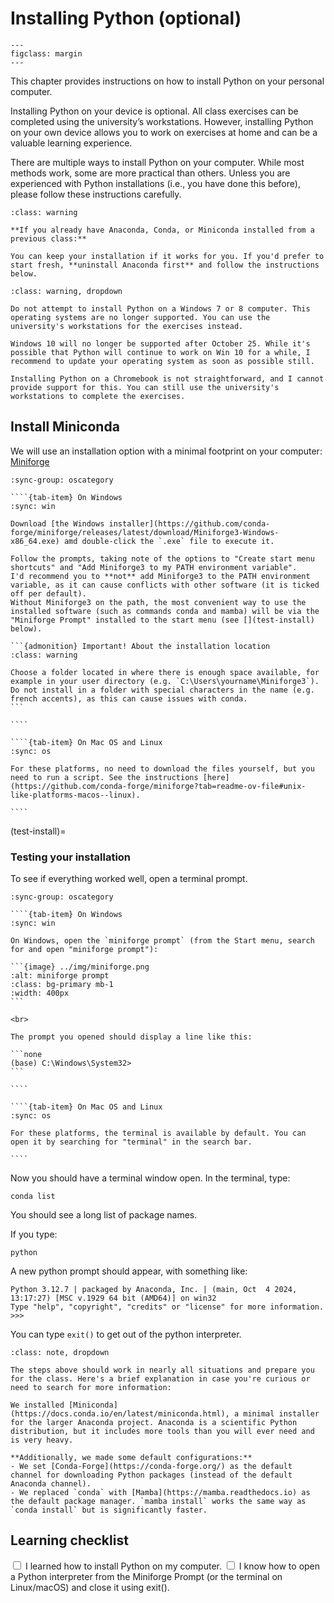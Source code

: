 # Installing Python (optional)


```{figure} https://www.python.org/static/community_logos/python-logo.png
---
figclass: margin
---
```

This chapter provides instructions on how to install Python on your personal computer.

Installing Python on your device is optional. All class exercises can be completed using the university’s workstations. However, installing Python on your own device allows you to work on exercises at home and can be a valuable learning experience.

There are multiple ways to install Python on your computer. While most methods work, some are more practical than others. Unless you are experienced with Python installations (i.e., you have done this before), please follow these instructions carefully.


```{admonition} What to do if you **already** have python installed on your laptop
:class: warning

**If you already have Anaconda, Conda, or Miniconda installed from a previous class:**

You can keep your installation if it works for you. If you'd prefer to start fresh, **uninstall Anaconda first** and follow the instructions below.
```

```{admonition} For Windows 10 or below or Chromebook users
:class: warning, dropdown

Do not attempt to install Python on a Windows 7 or 8 computer. This operating systems are no longer supported. You can use the university's workstations for the exercises instead.

Windows 10 will no longer be supported after October 25. While it's possible that Python will continue to work on Win 10 for a while, I recommend to update your operating system as soon as possible still.

Installing Python on a Chromebook is not straightforward, and I cannot provide support for this. You can still use the university's workstations to complete the exercises.
```

## Install Miniconda

We will use an installation option with a minimal footprint on your computer: [Miniforge](https://github.com/conda-forge/miniforge)

`````{tab-set}
:sync-group: oscategory

````{tab-item} On Windows
:sync: win

Download [the Windows installer](https://github.com/conda-forge/miniforge/releases/latest/download/Miniforge3-Windows-x86_64.exe) amd double-click the `.exe` file to execute it.

Follow the prompts, taking note of the options to "Create start menu shortcuts" and "Add Miniforge3 to my PATH environment variable".
I'd recommend you to **not** add Miniforge3 to the PATH environment variable, as it can cause conflicts with other software (it is ticked off per default).
Without Miniforge3 on the path, the most convenient way to use the installed software (such as commands conda and mamba) will be via the "Miniforge Prompt" installed to the start menu (see [](test-install) below).

```{admonition} Important! About the installation location
:class: warning

Choose a folder located in where there is enough space available, for example in your user directory (e.g. `C:\Users\yourname\Miniforge3`). Do not install in a folder with special characters in the name (e.g. french accents), as this can cause issues with conda.
```

````

````{tab-item} On Mac OS and Linux
:sync: os

For these platforms, no need to download the files yourself, but you need to run a script. See the instructions [here](https://github.com/conda-forge/miniforge?tab=readme-ov-file#unix-like-platforms-macos--linux).

````
`````

(test-install)=
### Testing your installation

To see if everything worked well, open a terminal prompt.

`````{tab-set}
:sync-group: oscategory

````{tab-item} On Windows
:sync: win

On Windows, open the `miniforge prompt` (from the Start menu, search for and open "miniforge prompt"):

```{image} ../img/miniforge.png
:alt: miniforge prompt
:class: bg-primary mb-1
:width: 400px
```

<br>

The prompt you opened should display a line like this:

```none
(base) C:\Windows\System32>
```

````

````{tab-item} On Mac OS and Linux
:sync: os

For these platforms, the terminal is available by default. You can open it by searching for "terminal" in the search bar.

````

`````

Now you should have a terminal window open. In the terminal, type:

```none
conda list
```

You should see a long list of package names.

If you type:

```none
python
```

A new python prompt should appear, with something like:

```none
Python 3.12.7 | packaged by Anaconda, Inc. | (main, Oct  4 2024, 13:17:27) [MSC v.1929 64 bit (AMD64)] on win32
Type "help", "copyright", "credits" or "license" for more information.
>>>
```

You can type ``exit()`` to get out of the python interpreter.

```{admonition} Optional: a brief explanation of what we've just done
:class: note, dropdown

The steps above should work in nearly all situations and prepare you for the class. Here's a brief explanation in case you're curious or need to search for more information:

We installed [Miniconda](https://docs.conda.io/en/latest/miniconda.html), a minimal installer for the larger Anaconda project. Anaconda is a scientific Python distribution, but it includes more tools than you will ever need and is very heavy.

**Additionally, we made some default configurations:**
- We set [Conda-Forge](https://conda-forge.org/) as the default channel for downloading Python packages (instead of the default Anaconda channel).
- We replaced `conda` with [Mamba](https://mamba.readthedocs.io) as the default package manager. `mamba install` works the same way as `conda install` but is significantly faster.
```

## Learning checklist

<label><input type="checkbox" id="week05_01" class="box"> I learned how to install Python on my computer.</input></label>
<label><input type="checkbox" id="week05_02" class="box"> I know how to open a Python interpreter from the Miniforge Prompt (or the terminal on Linux/macOS) and close it using exit().</input></label>
